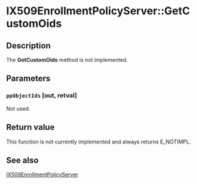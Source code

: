 # IX509EnrollmentPolicyServer::GetCustomOids

## Description

The **GetCustomOids** method is not implemented.

## Parameters

### `ppObjectIds` [out, retval]

Not used.

## Return value

This function is not currently implemented and always returns E_NOTIMPL.

## See also

[IX509EnrollmentPolicyServer](https://learn.microsoft.com/windows/desktop/api/certenroll/nn-certenroll-ix509enrollmentpolicyserver)